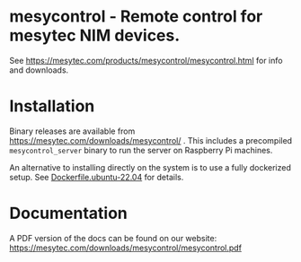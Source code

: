 # mesycontrol - Remote control for mesytec NIM devices.

See https://mesytec.com/products/mesycontrol/mesycontrol.html for info and downloads.

# Installation

Binary releases are available from https://mesytec.com/downloads/mesycontrol/ .
This includes a precompiled `mesycontrol_server` binary to run the server on
Raspberry Pi machines.

An alternative to installing directly on the system is to use a fully dockerized
setup. See [Dockerfile.ubuntu-22.04](Dockerfile.ubuntu-22.04) for details.

# Documentation

A PDF version of the docs can be found on our website: https://mesytec.com/downloads/mesycontrol/mesycontrol.pdf
